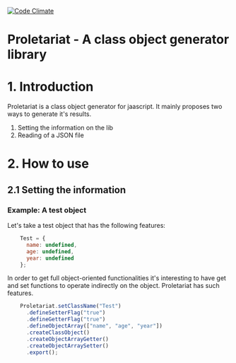 [![Code Climate](https://codeclimate.com/github/ramongr/proletariat/badges/gpa.svg)](https://codeclimate.com/github/ramongr/proletariat)
# Proletariat - A class object generator library

# 1. Introduction

Proletariat is a class object generator for jaascript. It mainly proposes two ways to generate it's results.

1. Setting the information on the lib
2. Reading of a JSON file

# 2. How to use

## 2.1 Setting the information

### Example: A test object

Let's take a test object that has the following features:

``` javascript 
    Test = {
      name: undefined,
      age: undefined,
      year: undefined
    };
```
In order to get full object-oriented functionalities it's interesting to have get and set functions to operate indirectly on the object. Proletariat has such features.

```javascript
    Proletariat.setClassName("Test")
      .defineSetterFlag("true")
      .defineGetterFlag("true")
      .defineObjectArray(["name", "age", "year"])
      .createClassObject()
      .createObjectArrayGetter()
      .createObjectArraySetter()
      .export();
```